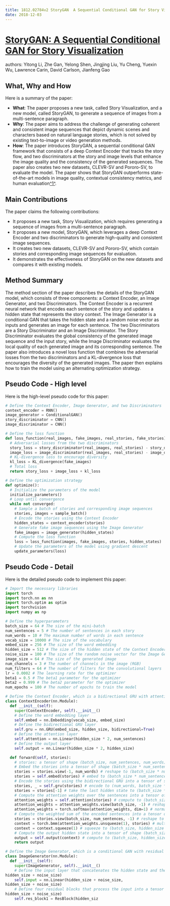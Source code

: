 ```yaml
---
title: 1812.02784v2 StoryGAN  A Sequential Conditional GAN for Story Visualization
date: 2018-12-03
---
```


# [StoryGAN: A Sequential Conditional GAN for Story Visualization](http://arxiv.org/abs/1812.02784v2)

authors: Yitong Li, Zhe Gan, Yelong Shen, Jingjing Liu, Yu Cheng, Yuexin Wu, Lawrence Carin, David Carlson, Jianfeng Gao


## What, Why and How

[1]: https://arxiv.org/pdf/1812.02784v2.pdf "StoryGAN: A Sequential Conditional GAN for Story Visualization - arXiv.org"
[2]: https://arxiv.org/abs/1812.02784 "StoryGAN: A Sequential Conditional GAN for Story Visualization"
[3]: https://arxiv-export1.library.cornell.edu/abs/1812.02784v2 "[1812.02784v2] StoryGAN: A Sequential Conditional GAN for Story ..."

Here is a summary of the paper:

- **What**: The paper proposes a new task, called Story Visualization, and a new model, called StoryGAN, to generate a sequence of images from a multi-sentence paragraph.
- **Why**: The paper aims to address the challenge of generating coherent and consistent image sequences that depict dynamic scenes and characters based on natural language stories, which is not solved by existing text-to-image or video generation methods.
- **How**: The paper introduces StoryGAN, a sequential conditional GAN framework that consists of a deep Context Encoder that tracks the story flow, and two discriminators at the story and image levels that enhance the image quality and the consistency of the generated sequences. The paper also creates two new datasets, CLEVR-SV and Pororo-SV, to evaluate the model. The paper shows that StoryGAN outperforms state-of-the-art models in image quality, contextual consistency metrics, and human evaluation[^1^][1].

## Main Contributions

The paper claims the following contributions:

- It proposes a new task, Story Visualization, which requires generating a sequence of images from a multi-sentence paragraph.
- It proposes a new model, StoryGAN, which leverages a deep Context Encoder and two discriminators to generate high-quality and consistent image sequences.
- It creates two new datasets, CLEVR-SV and Pororo-SV, which contain stories and corresponding image sequences for evaluation.
- It demonstrates the effectiveness of StoryGAN on the new datasets and compares it with existing models.

## Method Summary

The method section of the paper describes the details of the StoryGAN model, which consists of three components: a Context Encoder, an Image Generator, and two Discriminators. The Context Encoder is a recurrent neural network that encodes each sentence of the story and updates a hidden state that represents the story context. The Image Generator is a conditional GAN that takes the hidden state and a random noise vector as inputs and generates an image for each sentence. The two Discriminators are a Story Discriminator and an Image Discriminator. The Story Discriminator evaluates the global consistency of the generated image sequence and the input story, while the Image Discriminator evaluates the local quality of each generated image and its corresponding sentence. The paper also introduces a novel loss function that combines the adversarial losses from the two discriminators and a KL-divergence loss that encourages the diversity of the generated images. The paper then explains how to train the model using an alternating optimization strategy.

## Pseudo Code - High level

Here is the high-level pseudo code for this paper:

```python
# Define the Context Encoder, Image Generator, and two Discriminators
context_encoder = RNN()
image_generator = ConditionalGAN()
story_discriminator = CNN()
image_discriminator = CNN()

# Define the loss function
def loss_function(real_images, fake_images, real_stories, fake_stories):
  # Adversarial losses from the two discriminators
  story_loss = story_discriminator(real_images, real_stories) - story_discriminator(fake_images, fake_stories)
  image_loss = image_discriminator(real_images, real_stories) - image_discriminator(fake_images, fake_stories)
  # KL-divergence loss to encourage diversity
  kl_loss = KL_divergence(fake_images)
  # Total loss
  return story_loss + image_loss + kl_loss

# Define the optimization strategy
def optimize():
  # Initialize the parameters of the model
  initialize_parameters()
  # Loop until convergence
  while not converged:
    # Sample a batch of stories and corresponding image sequences
    stories, images = sample_batch()
    # Encode the stories using the Context Encoder
    hidden_states = context_encoder(stories)
    # Generate fake image sequences using the Image Generator
    fake_images = image_generator(hidden_states)
    # Compute the loss function
    loss = loss_function(images, fake_images, stories, hidden_states)
    # Update the parameters of the model using gradient descent
    update_parameters(loss)
```

## Pseudo Code - Detail

Here is the detailed pseudo code to implement this paper:

```python
# Import the necessary libraries
import torch
import torch.nn as nn
import torch.optim as optim
import torchvision
import numpy as np

# Define the hyperparameters
batch_size = 64 # The size of the mini-batch
num_sentences = 5 # The number of sentences in each story
num_words = 10 # The maximum number of words in each sentence
vocab_size = 10000 # The size of the vocabulary
embed_size = 256 # The size of the word embedding
hidden_size = 512 # The size of the hidden state of the Context Encoder
noise_size = 100 # The size of the random noise vector for the Image Generator
image_size = 64 # The size of the generated image
num_channels = 3 # The number of channels in the image (RGB)
num_filters = 64 # The number of filters for the convolutional layers
lr = 0.0002 # The learning rate for the optimizer
beta1 = 0.5 # The beta1 parameter for the optimizer
beta2 = 0.999 # The beta2 parameter for the optimizer
num_epochs = 100 # The number of epochs to train the model

# Define the Context Encoder, which is a bidirectional GRU with attention mechanism
class ContextEncoder(nn.Module):
  def __init__(self):
    super(ContextEncoder, self).__init__()
    # Define the word embedding layer
    self.embed = nn.Embedding(vocab_size, embed_size)
    # Define the bidirectional GRU layer
    self.gru = nn.GRU(embed_size, hidden_size, bidirectional=True)
    # Define the attention layer
    self.attention = nn.Linear(hidden_size * 2, num_sentences)
    # Define the output layer
    self.output = nn.Linear(hidden_size * 2, hidden_size)

  def forward(self, stories):
    # stories: a tensor of shape (batch_size, num_sentences, num_words)
    # Embed the stories into a tensor of shape (batch_size * num_sentences, num_words, embed_size)
    stories = stories.view(-1, num_words) # reshape to (batch_size * num_sentences, num_words)
    stories = self.embed(stories) # embed to (batch_size * num_sentences, num_words, embed_size)
    # Encode the stories using the bidirectional GRU into a tensor of shape (batch_size * num_sentences, hidden_size * 2)
    stories, _ = self.gru(stories) # encode to (num_words, batch_size * num_sentences, hidden_size * 2)
    stories = stories[-1] # take the last hidden state to (batch_size * num_sentences, hidden_size * 2)
    # Compute the attention weights over the sentences into a tensor of shape (batch_size, num_sentences)
    attention_weights = self.attention(stories) # compute to (batch_size * num_sentences, num_sentences)
    attention_weights = attention_weights.view(batch_size, -1) # reshape to (batch_size, num_sentences)
    attention_weights = torch.softmax(attention_weights, dim=1) # normalize to (batch_size, num_sentences)
    # Compute the weighted sum of the encoded sentences into a tensor of shape (batch_size, hidden_size * 2)
    stories = stories.view(batch_size, num_sentences, -1) # reshape to (batch_size, num_sentences, hidden_size * 2)
    context = torch.bmm(attention_weights.unsqueeze(1), stories) # multiply to (batch_size, 1, hidden_size * 2)
    context = context.squeeze(1) # squeeze to (batch_size, hidden_size * 2)
    # Compute the output hidden state into a tensor of shape (batch_size, hidden_size)
    output = self.output(context) # compute to (batch_size, hidden_size)
    return output

# Define the Image Generator, which is a conditional GAN with residual blocks and upsampling layers
class ImageGenerator(nn.Module):
  def __init__(self):
    super(ImageGenerator, self).__init__()
    # Define the input layer that concatenates the hidden state and the noise vector into a tensor of shape (batch_size * num_sentences,
hidden_size + noise_size)
    self.input = nn.Linear(hidden_size + noise_size,
hidden_size + noise_size)
    # Define four residual blocks that process the input into a tensor of shape (batch_size * num_sentences,
hidden_size + noise_size)
    self.res_block1 = ResBlock(hidden_siz